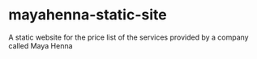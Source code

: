 # mayahenna-static-site
A static website for the price list of the services provided by a company called Maya Henna

